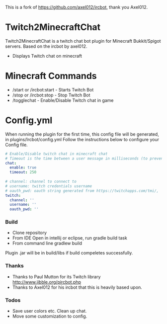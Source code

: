 This is a fork of https://github.com/axel012/ircbot, thank you Axel012.
# Twitch2MinecraftChat
Twitch2MinecraftChat is a twitch chat bot plugin for Minecraft Bukkit/Spigot servers. Based on the ircbot by axel012.
  - Displays Twitch chat on minecraft

# Minecraft Commands
  - /start or /ircbot:start - Starts Twitch Bot
  - /stop or /ircbot:stop - Stop Twitch Bot
  - /togglechat - Enable/Disable Twitch chat in game

# Config.yml
When running the plugin for the first time, this config file will be generated, in plugins/Ircbot/config.yml
Follow the instructions below to configure your Config file.
```yaml
# Enable/Disable twitch chat in minecraft chat
# Timeout is the time between a user message in milliseconds (to prevent spam)
chat:
  enable: true
  timeout: 250
  
# channel: channel to connect to
# username: twitch credentials username
# oauth_pwd: oauth string generated from https://twitchapps.com/tmi/,
twitch:
  channel: ''
  username: ''
  oauth_pwd: ''
```

### Build
- Clone repository
- From IDE
  Open in intellij or eclipse, run gradle build task
- From command line
  gradlew build

Plugin .jar will be in build/libs if build compeletes successfully.


### Thanks 
  - Thanks to Paul Mutton for its Twitch library http://www.jibble.org/pircbot.php
  - Thanks to Axel012 for his ircbot that this is heavily based upon.

### Todos
 - Save user colors etc. Clean up chat.
 - Move some customization to config.
